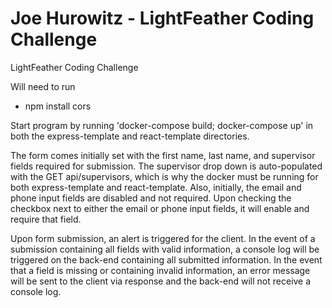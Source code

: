 # Joe Hurowitz - LightFeather Coding Challenge
LightFeather Coding Challenge

Will need to run
- npm install cors

Start program by running 'docker-compose build; docker-compose up' 
in both the express-template and react-template directories.

The form comes initially set with the first name, last name, and
supervisor fields required for submission. The supervisor drop down
is auto-populated with the GET api/supervisors, which is why the 
docker must be running for both express-template and react-template.
Also, initially, the email and phone input fields are disabled and
not required. Upon checking the checkbox next to either the email 
or phone input fields, it will enable and require that field.

Upon form submission, an alert is triggered for the client. In the event
of a submission containing all fields with valid information, a
console log will be triggered on the back-end containing all submitted
information. In the event that a field is missing or containing invalid
information, an error message will be sent to the client via response and
the back-end will not receive a console log.

